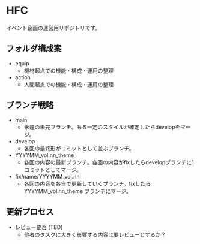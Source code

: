 # HFC
イベント企画の運営用リポジトリです。

## フォルダ構成案
- equip
  - 機材起点での機能・構成・運用の整理
- action
  - 人間起点での機能・構成・運用の整理

## ブランチ戦略
- main
  - 永遠の未完ブランチ。ある一定のスタイルが確定したらdevelopをマージ。
- develop
  - 各回の最終形がコミットとして並ぶブランチ。
- YYYYMM_vol.nn_theme
  - 各回の内容の最新ブランチ。各回の内容がfixしたらdevelopブランチに1コミットとしてマージ。
- fix/name/YYYYMM_vol.nn
  - 各回の内容を各自で更新していくブランチ。fixしたら YYYYMM_vol.nn_theme ブランチにマージ。

## 更新プロセス
- レビュー要否 (TBD)
  - 他者のタスクに大きく影響する内容は要レビューとするか？